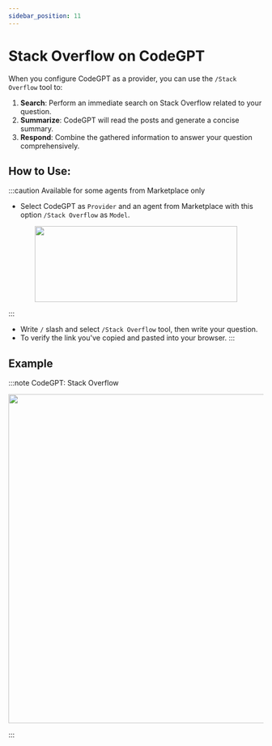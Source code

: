 ```yaml
---
sidebar_position: 11
---
```


# Stack Overflow on CodeGPT

When you configure CodeGPT as a provider, you can use the `/Stack Overflow` tool to:

1. **Search**: Perform an immediate search on Stack Overflow related to your question.
2. **Summarize**: CodeGPT will read the posts and generate a concise summary.
3. **Respond**: Combine the gathered information to answer your question comprehensively. 

## How to Use:

:::caution Available for some agents from Marketplace only
- Select CodeGPT as `Provider`  and an agent from Marketplace with this option `/Stack Overflow` as `Model`.
<p align="center">
  <img width="400" height="150" src="https://github.com/user-attachments/assets/aa031f31-6be3-49a1-9f5e-aa3dc73b96e5" />
</p>
:::
  
- Write `/` slash and select `/Stack Overflow` tool, then write your question.
- To verify the link you've copied and pasted into your browser.
:::

## Example


:::note CodeGPT: Stack Overflow
<p align="center">
  <img width="900" height="650" src="https://github.com/user-attachments/assets/781b7e3c-53a3-405d-a221-99a43f972934" />
</p>
:::


